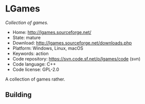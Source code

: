 # LGames

_Collection of games._

- Home: http://lgames.sourceforge.net/
- State: mature 
- Download: http://lgames.sourceforge.net/downloads.php
- Platform: Windows, Linux, macOS
- Keywords: action
- Code repository: https://svn.code.sf.net/p/lgames/code (svn)
- Code language: C++
- Code license: GPL-2.0

A collection of games rather.

## Building


